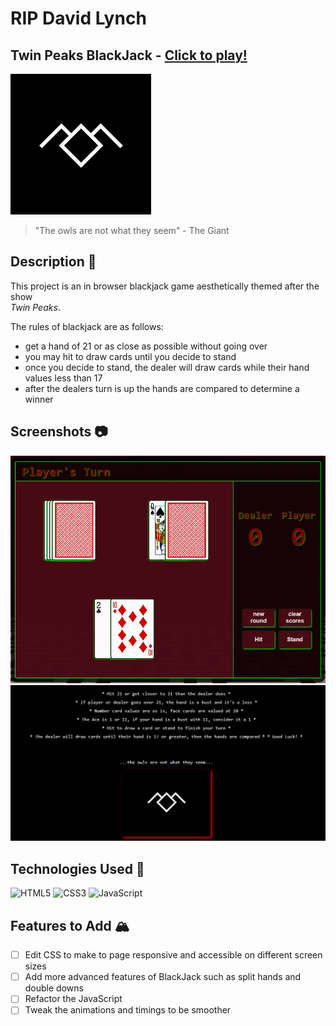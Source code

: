 # RIP David Lynch
## Twin Peaks BlackJack - [Click to play!](https://juiceteng.github.io/browser-blackjack/)
![owl cave](./images/owlcave.png)
>"The owls are not what they seem" - The Giant

## Description :owl:
This project is an in browser blackjack game aesthetically themed after the show  
_Twin Peaks_.  

The rules of blackjack are as follows:
* get a hand of 21 or as close as possible without going over
* you may hit to draw cards until you decide to stand
* once you decide to stand, the dealer will draw cards while their hand  
  values less than 17
* after the dealers turn is up the hands are compared to determine a winner

## Screenshots :camera:
![Game Screenshot](./images/twinpeaksblackjack.jpg)
![Rules Screenshot](./images/tpblackjackrules.jpg)

## Technologies Used :space_invader:
![HTML5](https://img.shields.io/badge/-HTML5-05122A?style=flat&logo=html5)
![CSS3](https://img.shields.io/badge/-CSS-05122A?style=flat&logo=css3)
![JavaScript](https://img.shields.io/badge/-JavaScript-05122A?style=flat&logo=javascript)

## Features to Add :mountain_snow:
- [ ] Edit CSS to make to page responsive and accessible on
  different screen sizes
- [ ] Add more advanced features of BlackJack such as split hands and double downs
- [ ] Refactor the JavaScript
- [ ] Tweak the animations and timings to be smoother
